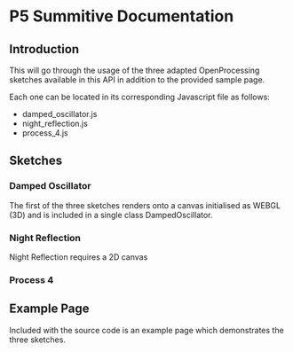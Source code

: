 # P5 Summitive Documentation
## Introduction
This will go through the usage of the three adapted OpenProcessing sketches available in this API in addition to the provided sample page.

Each one can be located in its corresponding Javascript file as follows:
- damped_oscillator.js
- night_reflection.js
- process_4.js

## Sketches
### Damped Oscillator
The first of the three sketches renders onto a canvas initialised as WEBGL (3D) and is included in a single class DampedOscillator.


### Night Reflection
Night Reflection requires a 2D canvas

### Process 4


## Example Page
Included with the source code is an example page which demonstrates the three sketches.
